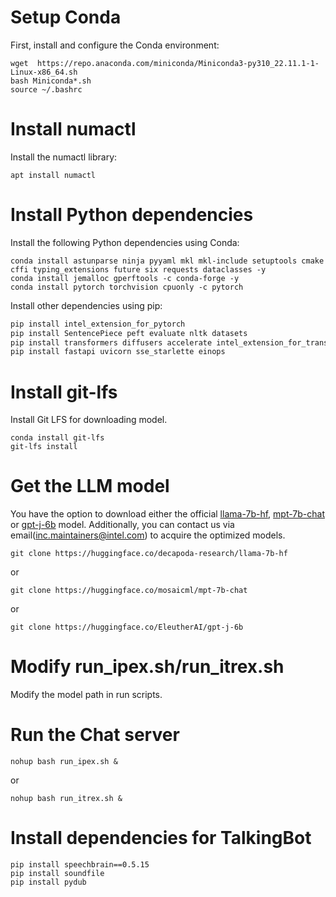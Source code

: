 # Setup Conda

First, install and configure the Conda environment:

```shell
wget  https://repo.anaconda.com/miniconda/Miniconda3-py310_22.11.1-1-Linux-x86_64.sh
bash Miniconda*.sh
source ~/.bashrc
```

# Install numactl

Install the numactl library:

```shell
apt install numactl
```

# Install Python dependencies

Install the following Python dependencies using Conda:

```shell
conda install astunparse ninja pyyaml mkl mkl-include setuptools cmake cffi typing_extensions future six requests dataclasses -y
conda install jemalloc gperftools -c conda-forge -y
conda install pytorch torchvision cpuonly -c pytorch
```

Install other dependencies using pip:

```bash
pip install intel_extension_for_pytorch
pip install SentencePiece peft evaluate nltk datasets
pip install transformers diffusers accelerate intel_extension_for_transformers
pip install fastapi uvicorn sse_starlette einops
```

# Install git-lfs

Install Git LFS for downloading model.

```shell
conda install git-lfs
git-lfs install
```

# Get the LLM model
You have the option to download either the official [llama-7b-hf](https://huggingface.co/decapoda-research/llama-7b-hf), [mpt-7b-chat](https://huggingface.co/mosaicml/mpt-7b-chat) or [gpt-j-6b](https://huggingface.co/EleutherAI/gpt-j-6b) model. Additionally, you can contact us via email(inc.maintainers@intel.com) to acquire the optimized models.

```shell
git clone https://huggingface.co/decapoda-research/llama-7b-hf
```
or

```shell
git clone https://huggingface.co/mosaicml/mpt-7b-chat
```
or

```shell
git clone https://huggingface.co/EleutherAI/gpt-j-6b
```

# Modify run_ipex.sh/run_itrex.sh
Modify the model path in run scripts.

# Run the Chat server
```shell
nohup bash run_ipex.sh &
```

or 

```shell
nohup bash run_itrex.sh &
```

# Install dependencies for TalkingBot

```
pip install speechbrain==0.5.15
pip install soundfile
pip install pydub
```
